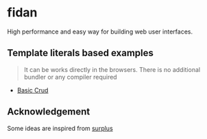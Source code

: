 # fidan

High performance and easy way for building web user interfaces.

<!-- ## A counter example:

```jsx
var counter$ = 0; // An option: If a variable ends with $ then it is observable.

var view = (
  <>
    <button onClick={() => counter$++}> + </button>
    {counter$}
    <button onClick={() => counter$--}> - </button>
  </>
); // Bonus! view is a real DOM element(s)

document.body.appendChild(view);
```

The above example can work because our [compiler](./packages/babel-plugin-transform-jsx) compiles to knockout style observable functions. -->

## Template literals based examples

> It can be works directly in the browsers. There is no additional bundler or any compiler required

- [Basic Crud](https://codesandbox.io/s/jnj869m5zy)

<!-- ## Bundler based examples

- [Starter Kit](https://github.com/ismail-codar/fidan-starter)

## API

TODO -->

## Acknowledgement

Some ideas are inspired from [surplus](https://github.com/adamhaile/surplus)
